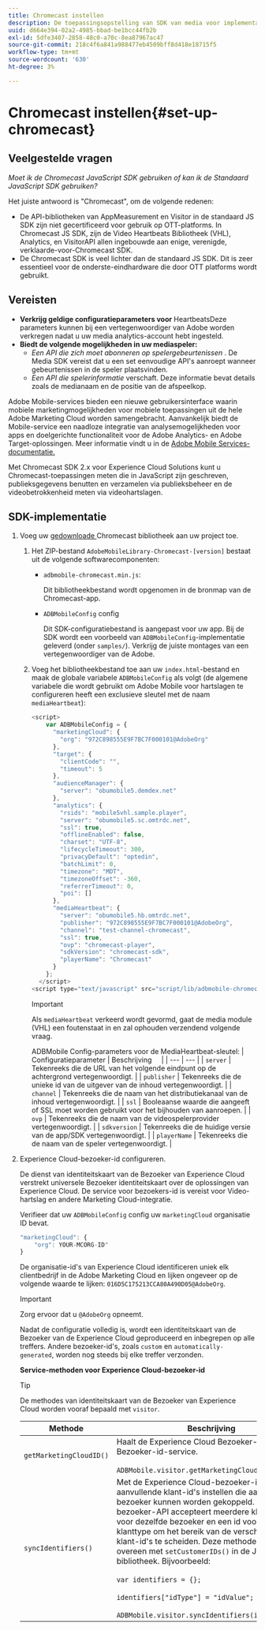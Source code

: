 ```yaml
---
title: Chromecast instellen
description: De toepassingsopstelling van SDK van media voor implementatie op Chromecast.
uuid: d664e394-02a2-4985-bbad-be1bcc44fb2b
exl-id: 5dfe3407-2858-48c0-a70c-8ea87967ac47
source-git-commit: 218c4f6a841a988477eb4509bff8d418e18715f5
workflow-type: tm+mt
source-wordcount: '630'
ht-degree: 3%

---
```


# Chromecast instellen{#set-up-chromecast}

## Veelgestelde vragen

_Moet ik de Chromecast JavaScript SDK gebruiken of kan ik de Standaard JavaScript SDK gebruiken?_

Het juiste antwoord is &quot;Chromecast&quot;, om de volgende redenen:
* De API-bibliotheken van AppMeasurement en Visitor in de standaard JS SDK zijn niet gecertificeerd voor gebruik op OTT-platforms. In Chromecast JS SDK, zijn de Video Heartbeats Bibliotheek (VHL), Analytics, en VisitorAPI allen ingebouwde aan enige, verenigde, verklaarde-voor-Chromecast SDK.
* De Chromecast SDK is veel lichter dan de standaard JS SDK. Dit is zeer essentieel voor de onderste-eindhardware die door OTT platforms wordt gebruikt.

## Vereisten

* **Verkrijg geldige configuratieparameters voor**
HeartbeatsDeze parameters kunnen bij een vertegenwoordiger van Adobe worden verkregen nadat u uw media analytics-account hebt ingesteld.
* **Biedt de volgende mogelijkheden in uw mediaspeler:**
   * *Een API die zich moet abonneren op spelergebeurtenissen* . De Media SDK vereist dat u een set eenvoudige API&#39;s aanroept wanneer gebeurtenissen in de speler plaatsvinden.
   * *Een API die spelerinformatie*  verschaft. Deze informatie bevat details zoals de medianaam en de positie van de afspeelkop.

Adobe Mobile-services bieden een nieuwe gebruikersinterface waarin mobiele marketingmogelijkheden voor mobiele toepassingen uit de hele Adobe Marketing Cloud worden samengebracht. Aanvankelijk biedt de Mobile-service een naadloze integratie van analysemogelijkheden voor apps en doelgerichte functionaliteit voor de Adobe Analytics- en Adobe Target-oplossingen. Meer informatie vindt u in de [Adobe Mobile Services-documentatie.](https://docs.adobe.com/content/help/en/mobile-services/using/home.html)

Met Chromecast SDK 2.x voor Experience Cloud Solutions kunt u Chromecast-toepassingen meten die in JavaScript zijn geschreven, publieksgegevens benutten en verzamelen via publieksbeheer en de videobetrokkenheid meten via videohartslagen.

## SDK-implementatie

1. Voeg uw [gedownloade ](/help/sdk-implement/download-sdks.md#download-2x-sdks) Chromecast bibliotheek aan uw project toe.

   1. Het ZIP-bestand `AdobeMobileLibrary-Chromecast-[version]` bestaat uit de volgende softwarecomponenten:

      * `adbmobile-chromecast.min.js`:

         Dit bibliotheekbestand wordt opgenomen in de bronmap van de Chromecast-app.

      * `ADBMobileConfig` config

         Dit SDK-configuratiebestand is aangepast voor uw app. Bij de SDK wordt een voorbeeld van `ADBMobileConfig`-implementatie geleverd (onder `samples/`). Verkrijg de juiste montages van een vertegenwoordiger van de Adobe.
   1. Voeg het bibliotheekbestand toe aan uw `index.html`-bestand en maak de globale variabele `ADBMobileConfig` als volgt (de algemene variabele die wordt gebruikt om Adobe Mobile voor hartslagen te configureren heeft een exclusieve sleutel met de naam `mediaHeartbeat`):

      ```js
      <script>
          var ADBMobileConfig = {
            "marketingCloud": {
              "org": "972C898555E9F7BC7F000101@AdobeOrg"
            },
            "target": {
              "clientCode": "",
              "timeout": 5
            },
            "audienceManager": {
              "server": "obumobile5.demdex.net"
            },
            "analytics": {
              "rsids": "mobile5vhl.sample.player",
              "server": "obumobile5.sc.omtrdc.net",
              "ssl": true,
              "offlineEnabled": false,
              "charset": "UTF-8",
              "lifecycleTimeout": 300,
              "privacyDefault": "optedin",
              "batchLimit": 0,
              "timezone": "MDT",
              "timezoneOffset": -360,
              "referrerTimeout": 0,
              "poi": []
            },
            "mediaHeartbeat": {
              "server": "obumobile5.hb.omtrdc.net",
              "publisher": "972C898555E9F7BC7F000101@AdobeOrg",
              "channel": "test-channel-chromecast",
              "ssl": true,
              "ovp": "chromecast-player",
              "sdkVersion": "chromecast-sdk",
              "playerName": "Chromecast"
            }
          };
        </script>
      <script type="text/javascript" src="script/lib/adbmobile-chromecast.min.js"></script>
      ```

      >[!IMPORTANT]
      >
      >Als `mediaHeartbeat` verkeerd wordt gevormd, gaat de media module (VHL) een foutenstaat in en zal ophouden verzendend volgende vraag.

      ADBMobile Config-parameters voor de MediaHeartbeat-sleutel:
   | Configuratieparameter | Beschrijving     |
   | --- | --- |
   | `server` | Tekenreeks die de URL van het volgende eindpunt op de achtergrond vertegenwoordigt. |
   | `publisher` | Tekenreeks die de unieke id van de uitgever van de inhoud vertegenwoordigt. |
   | `channel` | Tekenreeks die de naam van het distributiekanaal van de inhoud vertegenwoordigt. |
   | `ssl` | Booleaanse waarde die aangeeft of SSL moet worden gebruikt voor het bijhouden van aanroepen. |
   | `ovp` | Tekenreeks die de naam van de videospelerprovider vertegenwoordigt. |
   | `sdkversion` | Tekenreeks die de huidige versie van de app/SDK vertegenwoordigt. |
   | `playerName` | Tekenreeks die de naam van de speler vertegenwoordigt. |


1. Experience Cloud-bezoeker-id configureren.

   De dienst van identiteitskaart van de Bezoeker van Experience Cloud verstrekt universele Bezoeker identiteitskaart over de oplossingen van Experience Cloud. De service voor bezoekers-id is vereist voor Video-hartslag en andere Marketing Cloud-integratie.

   Verifieer dat uw `ADBMobileConfig` config uw `marketingCloud` organisatie ID bevat.

   ```js
   "marketingCloud": {
       "org": YOUR-MCORG-ID"
   }
   ```

   De organisatie-id&#39;s van Experience Cloud identificeren uniek elk clientbedrijf in de Adobe Marketing Cloud en lijken ongeveer op de volgende waarde te lijken: `016D5C175213CCA80A490D05@AdobeOrg`.

   >[!IMPORTANT]
   >
   >Zorg ervoor dat u `@AdobeOrg` opneemt.

   Nadat de configuratie volledig is, wordt een identiteitskaart van de Bezoeker van de Experience Cloud geproduceerd en inbegrepen op alle treffers. Andere bezoeker-id&#39;s, zoals `custom` en `automatically-generated`, worden nog steeds bij elke treffer verzonden.

   **Service-methoden voor Experience Cloud-bezoeker-id**

   >[!TIP]
   >
   >De methodes van identiteitskaart van de Bezoeker van Experience Cloud worden vooraf bepaald met `visitor`.

   | Methode | Beschrijving |
   | --- | --- |
   | `getMarketingCloudID()` | Haalt de Experience Cloud Bezoeker-id op van de Bezoeker-id-service.  <br/><br/>`ADBMobile.visitor.getMarketingCloudID();` |
   | `syncIdentifiers()` | Met de Experience Cloud-bezoeker-id kunt u aanvullende klant-id&#39;s instellen die aan elke bezoeker kunnen worden gekoppeld. De bezoeker-API accepteert meerdere klant-id&#39;s voor dezelfde bezoeker en een id voor het klanttype om het bereik van de verschillende klant-id&#39;s te scheiden. Deze methode komt overeen met `setCustomerIDs()` in de JavaScript-bibliotheek.  Bijvoorbeeld: <br/><br/>`var identifiers = {};` <br/><br/>`identifiers["idType"] = "idValue";` <br/><br/>`ADBMobile.visitor.syncIdentifiers(identifiers);` |



<!--   **Postbacks -** For more information about configuring postbacks, see [Configure Postbacks.](https://docs.adobe.com/content/help/en/mobile-services/using/manage-app-settings-ug/configuring-app/signals.html) -->
